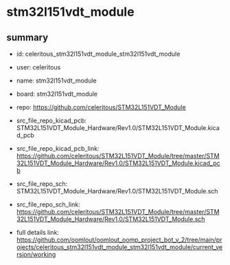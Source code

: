 # stm32l151vdt_module
 
## summary 
* id: celeritous_stm32l151vdt_module_stm32l151vdt_module
* user: celeritous
* name: stm32l151vdt_module
* board: stm32l151vdt_module
* repo: https://github.com/celeritous/STM32L151VDT_Module
* src_file_repo_kicad_pcb: STM32L151VDT_Module_Hardware/Rev1.0/STM32L151VDT_Module.kicad_pcb
* src_file_repo_kicad_pcb_link: https://github.com/celeritous/STM32L151VDT_Module/tree/master/STM32L151VDT_Module_Hardware/Rev1.0/STM32L151VDT_Module.kicad_pcb


* src_file_repo_sch: STM32L151VDT_Module_Hardware/Rev1.0/STM32L151VDT_Module.sch
* src_file_repo_sch_link: https://github.com/celeritous/STM32L151VDT_Module/tree/master/STM32L151VDT_Module_Hardware/Rev1.0/STM32L151VDT_Module.sch
* full details link: https://github.com/oomlout/oomlout_oomp_project_bot_v_2/tree/main/projects/celeritous_stm32l151vdt_module_stm32l151vdt_module/current_version/working  







